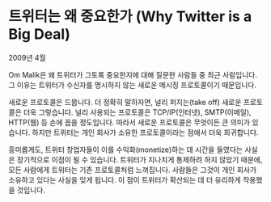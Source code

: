 # 트위터는 왜 중요한가 (Why Twitter is a Big Deal)

2009년 4월

Om Malik은 왜 트위터가 그토록 중요한지에 대해 질문한 사람들 중 최근 사람입니다. 그 이유는 트위터가 수신자를 명시하지 않는 새로운 메시징 프로토콜이기 때문입니다.

새로운 프로토콜은 드뭅니다. 더 정확히 말하자면, 널리 퍼지는(take off) 새로운 프로토콜은 더욱 그렇습니다. 널리 사용되는 프로토콜은 TCP/IP(인터넷), SMTP(이메일), HTTP(웹) 등 손에 꼽을 정도입니다. 따라서 새로운 프로토콜은 무엇이든 큰 의미가 있습니다. 하지만 트위터는 개인 회사가 소유한 프로토콜이라는 점에서 더욱 희귀합니다.

흥미롭게도, 트위터 창업자들이 이를 수익화(monetize)하는 데 시간을 들였다는 사실은 장기적으로 이점이 될 수 있습니다. 트위터가 지나치게 통제하려 하지 않았기 때문에, 모든 사람에게 트위터는 기존 프로토콜처럼 느껴집니다. 사람들은 그것이 개인 회사가 소유하고 있다는 사실을 잊게 됩니다. 이 점이 트위터가 확산되는 데 더 유리하게 작용했을 것입니다.